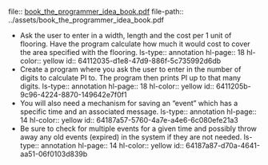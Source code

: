 file:: [book_the_programmer_idea_book.pdf](../assets/book_the_programmer_idea_book.pdf)
file-path:: ../assets/book_the_programmer_idea_book.pdf
- Ask the user to enter in a width, length and the cost per 1 unit of flooring. Have the program calculate how much it would cost to cover the area specified with the flooring.
  ls-type:: annotation
  hl-page:: 18
  hl-color:: yellow
  id:: 64112035-d1e8-47d9-886f-5c735992d6db
- Create a program where you ask the user to enter in the number of digits to calculate PI to. The program then prints PI up to that many digits.
  ls-type:: annotation
  hl-page:: 18
  hl-color:: yellow
  id:: 6411205b-9c96-4224-8870-149642e7f0f1
- You will also need a mechanism for saving an “event” which has a specific time and an associated message.
  ls-type:: annotation
  hl-page:: 14
  hl-color:: yellow
  id:: 64187a57-5760-4a7e-a4e6-6c080efe21a3
- Be sure to check for multiple events for a given time and possibly throw away any old events (expired) in the system if they are not needed.
  ls-type:: annotation
  hl-page:: 14
  hl-color:: yellow
  id:: 64187a87-d70a-4641-aa51-06f0103d839b